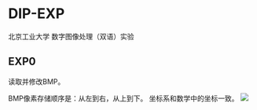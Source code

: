 # DIP-EXP

北京工业大学 数字图像处理（双语）实验

## EXP0

读取并修改BMP。

BMP像素存储顺序是：从左到右，从上到下。
坐标系和数学中的坐标一致。
![](https://pic002.cnblogs.com/images/2011/78946/2011080413594266.jpg)

